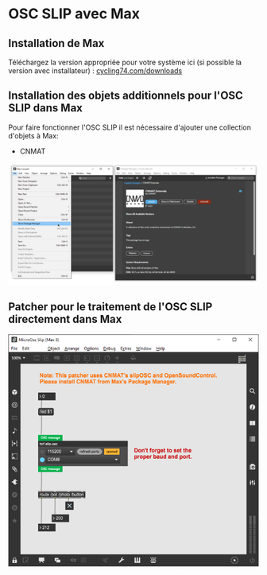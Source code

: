 # OSC SLIP avec Max

## Installation de Max

Téléchargez la version appropriée pour votre système ici (si possible la version avec installateur) : [cycling74.com/downloads](https://cycling74.com/downloads)

## Installation des objets additionnels pour l'OSC SLIP dans Max

Pour faire fonctionner l'OSC SLIP il est nécessaire d'ajouter une collection d'objets à Max:
* CNMAT

![Installation de la bibliothèque(package) CNMAT dans Max](./max_installation_cnmat.png)



## Patcher pour le traitement de l'OSC SLIP directement dans Max

[![Exemple osc_slip_direct.maxpat (cliquez pour télécharger)](./osc_slip_direct_max_patcher.png)](./osc_slip_direct.maxpat)

